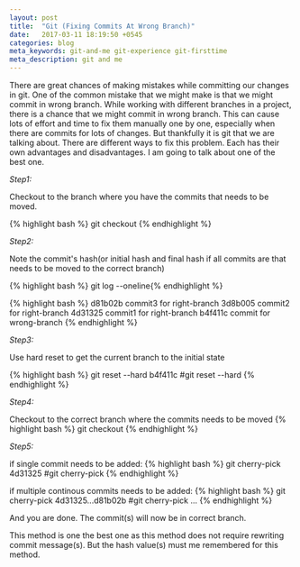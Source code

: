 ```yaml
---
layout: post
title:  "Git (Fixing Commits At Wrong Branch)"
date:   2017-03-11 18:19:50 +0545
categories: blog
meta_keywords: git-and-me git-experience git-firsttime
meta_description: git and me
---
```


There are great chances of making mistakes while committing our changes in git. One of the common mistake that we might make is that we might commit in wrong branch.
While working with different branches in a project, there is a chance that we might commit in wrong branch. This can cause lots of effort and time to fix them manually one by one, especially when there are commits for lots of changes.
But thankfully it is git that we are talking about. There are different ways to fix this problem. Each has their own advantages and disadvantages. I am going to talk about one of the best one.

_Step1:_

  Checkout to the branch where you have the commits that needs to be moved.
  
  {% highlight bash %}
  git checkout <wrong-branch>{% endhighlight %}
  
_Step2:_

  Note the commit's hash(or initial hash and final hash if all commits are that needs to be moved to the correct branch)
  
  {% highlight bash %}
  git log --oneline{% endhighlight %}
  
  {% highlight bash %}
d81b02b commit3 for right-branch
3d8b005 commit2 for right-branch
4d31325 commit1 for right-branch
b4f411c commit for wrong-branch
{% endhighlight %}
  
_Step3:_

  Use hard reset to get the current branch to the initial state
  
  {% highlight bash %}
  git reset --hard b4f411c #git reset --hard <hash>{% endhighlight %}

_Step4:_

  Checkout to the correct branch where the commits needs to be moved
   {% highlight bash %}
  git checkout <right-branch>{% endhighlight %}

_Step5:_

  if single commit needs to be added:
  {% highlight bash %}
  git cherry-pick 4d31325 #git cherry-pick <hash>{% endhighlight %}

  if multiple continous commits needs to be added:
  {% highlight bash %}
  git cherry-pick 4d31325...d81b02b #git cherry-pick <inital-hash>...<final-hash> {% endhighlight %}

And you are done. The commit(s) will now be in correct branch. 

This method is one the best one as this method does not require rewriting commit message(s). But the hash value(s) must me remembered for this method.

